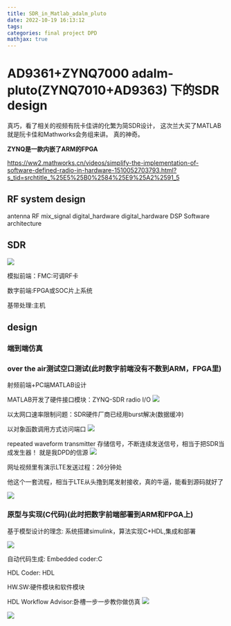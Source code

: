 ```yaml
---
title: SDR_in_Matlab_adalm_pluto
date: 2022-10-19 16:13:12
tags:
categories: final project DPD
mathjax: true
---
```

# AD9361+ZYNQ7000 adalm-pluto(ZYNQ7010+AD9363) 下的SDR design
真巧，看了相关的视频有阮卡佳讲的化繁为简SDR设计，
这次兰大买了MATLAB就是阮卡佳和Mathworks会务组来讲。
真的神奇。

**ZYNQ是一款内嵌了ARM的FPGA**

https://ww2.mathworks.cn/videos/simplify-the-implementation-of-software-defined-radio-in-hardware-1510052703793.html?s_tid=srchtitle_%25E5%25B0%2584%25E9%25A2%2591_5



## RF system design
antenna RF mix_signal digital_hardware digital_hardware DSP Software architecture

## SDR
![](https://cdn.staticaly.com/gh/JC-GGBond/image-JC@master/final-project-DPD/微信截图_20221019163110.3bilj05ujd40.webp)

模拟前端：FMC:可调RF卡

数字前端:FPGA或SOC片上系统

基带处理:主机


## design
### 端到端仿真

### over the air测试空口测试(此时数字前端没有不数到ARM，FPGA里)
射频前端+PC端MATLAB设计


MATLAB开发了硬件接口模块：ZYNQ-SDR radio I/O
![](https://cdn.staticaly.com/gh/JC-GGBond/image-JC@master/final-project-DPD/微信截图_20221019164021.42bjmmn9tns0.webp)


以太网口速率限制问题：SDR硬件厂商已经用burst解决(数据缓冲)

以对象函数调用方式访问端口
![](https://cdn.staticaly.com/gh/JC-GGBond/image-JC@master/final-project-DPD/微信截图_20221019164330.6fj3cauxiew0.webp)

repeated waveform transmitter 存储信号，不断连续发送信号，相当于把SDR当成发生器！
就是我DPD的信源
![](https://cdn.staticaly.com/gh/JC-GGBond/image-JC@master/final-project-DPD/微信截图_20221019204354.50ezws24pb80.webp)

网址视频里有演示LTE发送过程：26分钟处

他这个一套流程，相当于LTE从头撸到尾发射接收，真的牛逼，能看到源码就好了

![](https://cdn.staticaly.com/gh/JC-GGBond/image-JC@master/final-project-DPD/微信截图_20221019205112.27z3qn16l2jo.webp)






### 原型与实现(C代码)(此时把数字前端部署到ARM和FPGA上)

基于模型设计的理念:
系统搭建simulink，算法实现C+HDL,集成和部署

![](https://cdn.staticaly.com/gh/JC-GGBond/image-JC@master/final-project-DPD/微信截图_20221019205722.3fcg43dqqi00.webp)

自动代码生成:
Embedded coder:C

HDL Coder: HDL


HW.SW:硬件模块和软件模块

HDL Workflow Advisor:卧槽一步一步教你做仿真
![](https://cdn.staticaly.com/gh/JC-GGBond/image-JC@master/final-project-DPD/微信截图_20221019210242.4xjifcppj5w0.webp)

![](https://cdn.staticaly.com/gh/JC-GGBond/image-JC@master/final-project-DPD/微信截图_20221019210738.6kek05uo8ng0.webp)